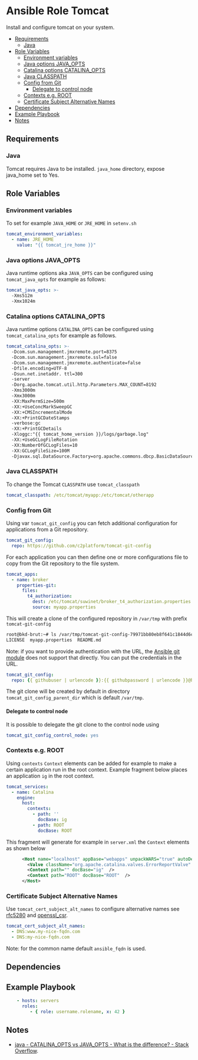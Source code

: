 # Ansible Role Tomcat

Install and configure tomcat on your system.

<!-- MarkdownTOC levels="2,3,4" autolink="true" -->

- [Requirements](#requirements)
  - [Java](#java)
- [Role Variables](#role-variables)
  - [Environment variables](#environment-variables)
  - [Java options JAVA_OPTS](#java-options-java_opts)
  - [Catalina options CATALINA_OPTS](#catalina-options-catalina_opts)
  - [Java CLASSPATH](#java-classpath)
  - [Config from Git](#config-from-git)
    - [Delegate to control node](#delegate-to-control-node)
  - [Contexts e.g. ROOT](#contexts-eg-root)
  - [Certificate Subject Alternative Names](#certificate-subject-alternative-names)
- [Dependencies](#dependencies)
- [Example Playbook](#example-playbook)
- [Notes](#notes)

<!-- /MarkdownTOC -->

## Requirements

<!-- Any pre-requisites that may not be covered by Ansible itself or the role should be mentioned here. For instance, if the role uses the EC2 module, it may be a good idea to mention in this section that the boto package is required. -->

### Java

Tomcat requires Java to be installed. `java_home` directory, expose java_home set to Yes.

## Role Variables

<!--  A description of the settable variables for this role should go here, including any variables that are in defaults/main.yml, vars/main.yml, and any variables that can/should be set via parameters to the role. Any variables that are read from other roles and/or the global scope (ie. hostvars, group vars, etc.) should be mentioned here as well. -->

### Environment variables

To set for example `JAVA_HOME` or `JRE_HOME` in `setenv.sh`

```yaml
tomcat_environment_variables:
  - name: JRE_HOME
    value: "{{ tomcat_jre_home }}"
```
### Java options JAVA_OPTS

Java runtime options aka `JAVA_OPTS` can be configured using `tomcat_java_opts` for example as follows:

```yaml
tomcat_java_opts: >-
  -Xms512m
  -Xmx1024m
```

### Catalina options CATALINA_OPTS

Java runtime options `CATALINA_OPTS` can be configured using `tomcat_catalina_opts` for example as follows.

```yaml
tomcat_catalina_opts: >-
  -Dcom.sun.management.jmxremote.port=8375
  -Dcom.sun.management.jmxremote.ssl=false
  -Dcom.sun.management.jmxremote.authenticate=false
  -Dfile.encoding=UTF-8
  -Dsun.net.inetaddr. ttl=300
  -server
  -Dorg.apache.tomcat.util.http.Parameters.MAX_COUNT=8192
  -Xms3000m
  -Xmx3000m
  -XX:MaxPermSize=500m
  -XX:+UseConcMarkSweepGC
  -XX:+CMSIncrementalMode
  -XX:+PrintGCDateStamps
  -verbose:gc
  -XX:+PrintGCDetails
  -Xloggc:"{{ tomcat_home_version }}/logs/garbage.log"
  -XX:+UseGCLogFileRotation
  -XX:NumberOfGCLogFiles=10
  -XX:GCLogFileSize=100M
  -Djavax.sql.DataSource.Factory=org.apache.commons.dbcp.BasicDataSourceFactory
```

### Java CLASSPATH

To change the Tomcat `CLASSPATH` use `tomcat_classpath` 

```yaml
tomcat_classpath: /etc/tomcat/myapp:/etc/tomcat/otherapp  
```

### Config from Git

Using var `tomcat_git_config` you can fetch additional configuration for applications from a Git repository. 

```yaml
tomcat_git_config:
  repo: https://github.com/c2platform/tomcat-git-config
```
For each application you can then define one or more configurations file to copy from the Git repository to the file system.

```yaml
tomcat_apps:
  - name: broker
    properties-git:
      files:
        t4_authorization:
          dest: /etc/tomcat/suwinet/broker_t4_authorization.properties
          source: myapp.properties 
```

This will create a clone of the configured repository in `/var/tmp` with prefix `tomcat-git-config`

```bash
root@bkd-brut:~# ls /var/tmp/tomcat-git-config-79971bb80eb8f641c1844d6c060c45c18a87ca81/
LICENSE  myapp.properties  README.md
```

Note: if you want to provide authentication with the URL, the [Ansible git module](https://docs.ansible.com/ansible/latest/collections/ansible/builtin/git_module.html) does not support that directly. You can put the credentials in the URL. 

```yaml
tomcat_git_config:
  repo: {{ githubuser | urlencode }}:{{ githubpassword | urlencode }}@https://github.com/c2platform/tomcat-git-config
```

The git clone will be created by default in directory `tomcat_git_config_parent_dir` which is default `/var/tmp`.

#### Delegate to control node

It is possible to delegate the git clone to the control node using

```yaml
tomcat_git_config_control_node: yes
```

### Contexts e.g. ROOT

Using `contexts` `Context` elements can be added for example to make a certain application run in the root context. Example fragment below places an application `ig` in the root context.

```yaml
tomcat_services:
  - name: Catalina
    engine:
      host:
        contexts:
          - path: ''
            docBase: ig
          - path: ROOT
            docBase: ROOT          
```

This fragment will generate for example in `server.xml` the `Context` elements as shown below

```xml
      <Host name="localhost" appBase="webapps" unpackWARS="true" autoDeploy="true" >
        <Valve className="org.apache.catalina.valves.ErrorReportValve" showReport="false" showServerInfo="false"  />
        <Context path="" docBase="ig"  />
        <Context path="ROOT" docBase="ROOT"  />
      </Host>
```

### Certificate Subject Alternative Names

Use `tomcat_cert_subject_alt_names` to configure alternative names see [rfc5280](https://datatracker.ietf.org/doc/html/rfc5280#section-4.2.1.6) and [openssl_csr](https://docs.ansible.com/ansible/latest/collections/community/crypto/openssl_csr_module.html#parameter-subject_alt_name).

```yaml
tomcat_cert_subject_alt_names:
  - DNS:www.my-nice-fqdn.com
  - DNS:my-nice-fqdn.com
```

Note: for the common name default `ansible_fqdn` is used.


## Dependencies

<!--   A list of other roles hosted on Galaxy should go here, plus any details in regards to parameters that may need to be set for other roles, or variables that are used from other roles. -->

## Example Playbook

<!--   Including an example of how to use your role (for instance, with variables passed in as parameters) is always nice for users too: -->

```yaml
    - hosts: servers
      roles:
         - { role: username.rolename, x: 42 }
```


## Notes

- [java - CATALINA_OPTS vs JAVA_OPTS - What is the difference? - Stack Overflow](https://stackoverflow.com/questions/11222365/catalina-opts-vs-java-opts-what-is-the-difference).

